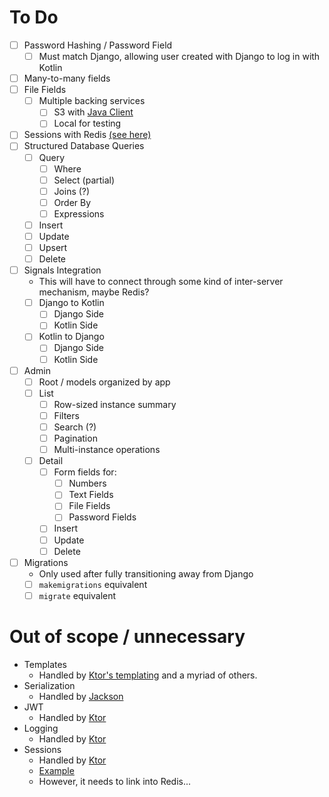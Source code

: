 # To Do

- [ ] Password Hashing / Password Field
  - [ ] Must match Django, allowing user created with Django to log in with Kotlin
- [ ] Many-to-many fields
- [ ] File Fields
  - [ ] Multiple backing services
    - [ ] S3 with [Java Client](https://aws.amazon.com/sdk-for-java/)
    - [ ] Local for testing
- [ ] Sessions with Redis [(see here)](https://ktor.io/docs/storages.html#custom_storage)
- [ ] Structured Database Queries
  - [ ] Query
    - [ ] Where
    - [ ] Select (partial)
    - [ ] Joins (?)
    - [ ] Order By
    - [ ] Expressions
  - [ ] Insert
  - [ ] Update
  - [ ] Upsert
  - [ ] Delete
- [ ] Signals Integration
  - This will have to connect through some kind of inter-server mechanism, maybe Redis?
  - [ ] Django to Kotlin
    - [ ] Django Side
    - [ ] Kotlin Side
  - [ ] Kotlin to Django
    - [ ] Django Side
    - [ ] Kotlin Side
- [ ] Admin
  - [ ] Root / models organized by app
  - [ ] List
    - [ ] Row-sized instance summary
    - [ ] Filters
    - [ ] Search (?)
    - [ ] Pagination
    - [ ] Multi-instance operations
  - [ ] Detail
    - [ ] Form fields for:
      - [ ] Numbers
      - [ ] Text Fields
      - [ ] File Fields
      - [ ] Password Fields
    - [ ] Insert
    - [ ] Update
    - [ ] Delete
- [ ] Migrations
  - Only used after fully transitioning away from Django
  - [ ] `makemigrations` equivalent
  - [ ] `migrate` equivalent
  
# Out of scope / unnecessary

- Templates
  - Handled by [Ktor's templating](https://ktor.io/docs/working-with-views.html) and a myriad of others.
- Serialization
  - Handled by [Jackson](https://github.com/FasterXML/jackson)
- JWT
  - Handled by [Ktor](https://ktor.io/docs/jwt.html#using-a-jwk-provider)
- Logging
  - Handled by [Ktor](https://ktor.io/docs/logging.html#mdc)
- Sessions
  - Handled by [Ktor](https://ktor.io/docs/cookie-header.html)
  - [Example](https://gitlab.com/nanodeath/ktor-session-auth-example/-/blob/master/src/Routes.kt)
  - However, it needs to link into Redis...
